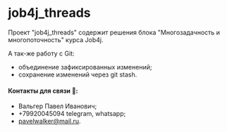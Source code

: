 # job4j_threads

Проект "job4j_threads" содержит решения блока "Многозадачность и многопоточность" курса Job4j.

А так-же работу с Git:
* объединение зафиксированных изменений;
* сохранение изменений через git stash.

#### Контакты для связи :iphone::
* Вальгер Павел Иванович;
* +79920045094 telegram, whatsapp;
* pavelwalker@mail.ru.